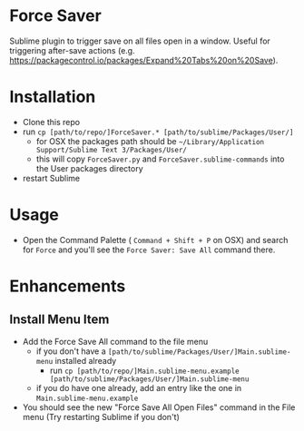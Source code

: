 # Force Saver
Sublime plugin to trigger save on all files open in a window. Useful for triggering after-save actions (e.g. https://packagecontrol.io/packages/Expand%20Tabs%20on%20Save).

# Installation
- Clone this repo
- run `cp [path/to/repo/]ForceSaver.* [path/to/sublime/Packages/User/]`
  - for OSX the packages path should be `~/Library/Application Support/Sublime Text 3/Packages/User/`
  - this will copy `ForceSaver.py` and `ForceSaver.sublime-commands` into the User packages directory
- restart Sublime

# Usage
- Open the Command Palette ( `Command + Shift + P` on OSX) and search for `Force` and you'll see
  the `Force Saver: Save All` command there.

# Enhancements

## Install Menu Item
- Add the Force Save All command to the file menu
  - if you don't have a `[path/to/sublime/Packages/User/]Main.sublime-menu` installed already
    - run `cp [path/to/repo/]Main.sublime-menu.example [path/to/sublime/Packages/User/]Main.sublime-menu`
  - if you do have one already, add an entry like the one in `Main.sublime-menu.example`
- You should see the new "Force Save All Open Files" command in the File menu (Try restarting Sublime if you don't)






